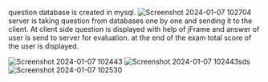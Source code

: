 question database is created in mysql.
![Screenshot 2024-01-07 102704](https://github.com/ViekyKayal/Java-Server-Client-Quiz-using-mysql/assets/94424371/aec3cd2a-7018-46d1-aac5-d4c60c8bceb4)
server is taking question from databases one by one and sending it to the client. At client side question is displayed with help of jFrame and answer of user is send to server for evaluation. at the end of the exam total score of the user is displayed.

![Screenshot 2024-01-07 102443](https://github.com/ViekyKayal/Java-Server-Client-Quiz-using-mysql/assets/94424371/efc4fd28-9141-4470-95f9-3f39637cdac4)
![Screenshot 2024-01-07 102443sds](https://github.com/ViekyKayal/Java-Server-Client-Quiz-using-mysql/assets/94424371/0446da03-6e88-4196-b266-88758761d628)
![Screenshot 2024-01-07 102530](https://github.com/ViekyKayal/Java-Server-Client-Quiz-using-mysql/assets/94424371/b0e77e72-6297-4c1e-889f-2b4a395cc1af)
